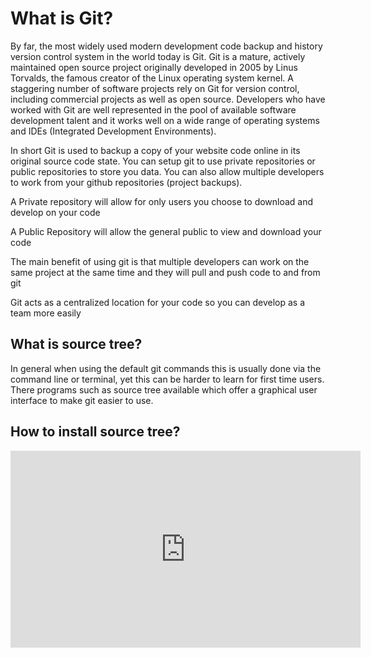 # What is Git?

By far, the most widely used modern development code backup and history version control system in the world today is Git. Git is a mature, actively
maintained open source project originally developed in 2005 by Linus Torvalds, the famous creator of the Linux
operating system kernel. A staggering number of software projects rely on Git for version control, including
commercial projects as well as open source. Developers who have worked with Git are well represented in the
pool of available software development talent and it works well on a wide range of operating systems and IDEs
(Integrated Development Environments).

In short Git is used to backup a copy of your website code online in its original source code state. You can setup git
	to use private repositories or public repositories to store you data.
    You can also allow multiple developers to work from your github repositories (project backups).


A Private repository will allow for only users you choose to download and develop on your code

A Public Repository will allow the general public to view and download your code

The main benefit of using git is that multiple developers can work on the same project at the same time and they will pull and push code to and from git

Git acts as a centralized location for your code so you can develop as a team more easily

## What is source tree?

In general when using the default git commands this is usually done via the command line or terminal,
yet this can be harder to learn for first time users. There programs such as source tree available which offer a
graphical user interface to make git easier to use.

## How to install source tree?

<iframe width="560" height="315" src="https://www.youtube.com/embed/chRyiCik0Y0" frameborder="0" allow="accelerometer; autoplay; encrypted-media; gyroscope; picture-in-picture" allowfullscreen></iframe>

